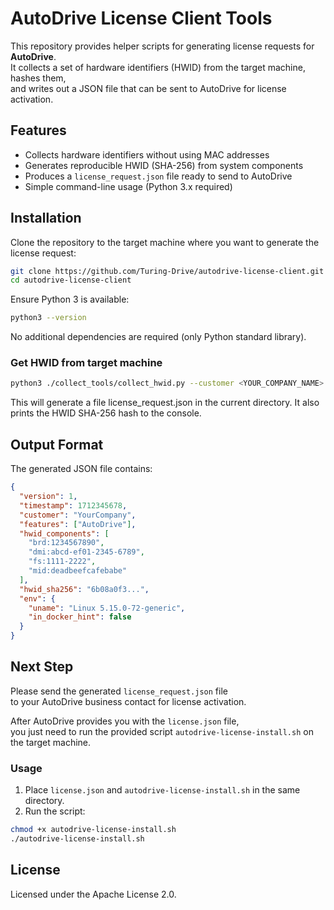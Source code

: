# AutoDrive License Client Tools

This repository provides helper scripts for generating license requests for **AutoDrive**.  
It collects a set of hardware identifiers (HWID) from the target machine, hashes them,  
and writes out a JSON file that can be sent to AutoDrive for license activation.  

## Features
- Collects hardware identifiers without using MAC addresses  
- Generates reproducible HWID (SHA-256) from system components  
- Produces a `license_request.json` file ready to send to AutoDrive  
- Simple command-line usage (Python 3.x required)  

## Installation
Clone the repository to the target machine where you want to generate the license request:

```bash
git clone https://github.com/Turing-Drive/autodrive-license-client.git
cd autodrive-license-client
```

Ensure Python 3 is available:

```bash
python3 --version
```

No additional dependencies are required (only Python standard library).

### Get HWID from target machine

```bash
python3 ./collect_tools/collect_hwid.py --customer <YOUR_COMPANY_NAME>
```

This will generate a file license_request.json in the current directory.
It also prints the HWID SHA-256 hash to the console.

## Output Format

The generated JSON file contains:

```json
{
  "version": 1,
  "timestamp": 1712345678,
  "customer": "YourCompany",
  "features": ["AutoDrive"],
  "hwid_components": [
    "brd:1234567890",
    "dmi:abcd-ef01-2345-6789",
    "fs:1111-2222",
    "mid:deadbeefcafebabe"
  ],
  "hwid_sha256": "6b08a0f3...",
  "env": {
    "uname": "Linux 5.15.0-72-generic",
    "in_docker_hint": false
  }
}
```

## Next Step

Please send the generated `license_request.json` file  
to your AutoDrive business contact for license activation.

After AutoDrive provides you with the `license.json` file,  
you just need to run the provided script `autodrive-license-install.sh` on the target machine.  

### Usage

1. Place `license.json` and `autodrive-license-install.sh` in the same directory.  
2. Run the script:

```bash
chmod +x autodrive-license-install.sh
./autodrive-license-install.sh
```

## License

Licensed under the Apache License 2.0.
